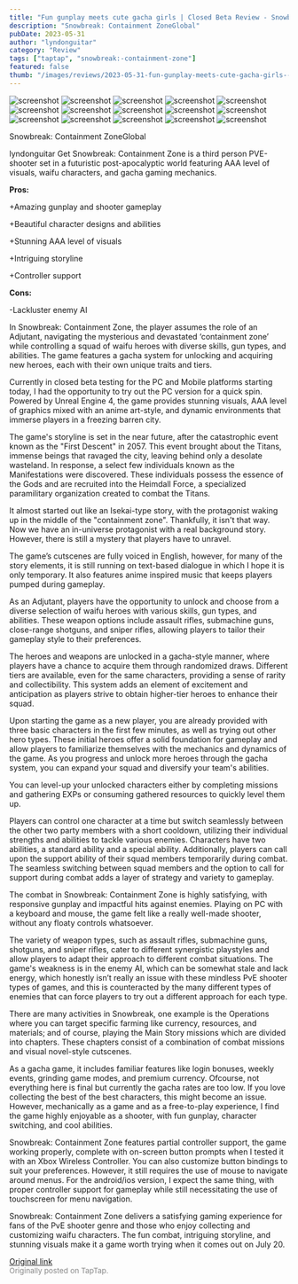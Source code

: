 ```yaml
---
title: "Fun gunplay meets cute gacha girls | Closed Beta Review - Snowbreak: Containment Zone"
description: "Snowbreak: Containment ZoneGlobal"
pubDate: 2023-05-31
author: "lyndonguitar"
category: "Review"
tags: ["taptap", "snowbreak:-containment-zone"]
featured: false
thumb: "/images/reviews/2023-05-31-fun-gunplay-meets-cute-gacha-girls--closed-beta-review---snowbreak-containment-zone-0.avif"
---
```


<div class="gallery">
  <img src="/images/reviews/2023-05-31-fun-gunplay-meets-cute-gacha-girls--closed-beta-review---snowbreak-containment-zone-0.avif" alt="screenshot" />
  <img src="/images/reviews/2023-05-31-fun-gunplay-meets-cute-gacha-girls--closed-beta-review---snowbreak-containment-zone-1.avif" alt="screenshot" />
  <img src="/images/reviews/2023-05-31-fun-gunplay-meets-cute-gacha-girls--closed-beta-review---snowbreak-containment-zone-2.avif" alt="screenshot" />
  <img src="/images/reviews/2023-05-31-fun-gunplay-meets-cute-gacha-girls--closed-beta-review---snowbreak-containment-zone-3.avif" alt="screenshot" />
  <img src="/images/reviews/2023-05-31-fun-gunplay-meets-cute-gacha-girls--closed-beta-review---snowbreak-containment-zone-4.avif" alt="screenshot" />
  <img src="/images/reviews/2023-05-31-fun-gunplay-meets-cute-gacha-girls--closed-beta-review---snowbreak-containment-zone-5.avif" alt="screenshot" />
  <img src="/images/reviews/2023-05-31-fun-gunplay-meets-cute-gacha-girls--closed-beta-review---snowbreak-containment-zone-6.avif" alt="screenshot" />
  <img src="/images/reviews/2023-05-31-fun-gunplay-meets-cute-gacha-girls--closed-beta-review---snowbreak-containment-zone-7.avif" alt="screenshot" />
  <img src="/images/reviews/2023-05-31-fun-gunplay-meets-cute-gacha-girls--closed-beta-review---snowbreak-containment-zone-8.avif" alt="screenshot" />
  <img src="/images/reviews/2023-05-31-fun-gunplay-meets-cute-gacha-girls--closed-beta-review---snowbreak-containment-zone-9.avif" alt="screenshot" />
  <img src="/images/reviews/2023-05-31-fun-gunplay-meets-cute-gacha-girls--closed-beta-review---snowbreak-containment-zone-10.avif" alt="screenshot" />
  <img src="/images/reviews/2023-05-31-fun-gunplay-meets-cute-gacha-girls--closed-beta-review---snowbreak-containment-zone-11.avif" alt="screenshot" />
  <img src="/images/reviews/2023-05-31-fun-gunplay-meets-cute-gacha-girls--closed-beta-review---snowbreak-containment-zone-12.avif" alt="screenshot" />
  <img src="/images/reviews/2023-05-31-fun-gunplay-meets-cute-gacha-girls--closed-beta-review---snowbreak-containment-zone-13.avif" alt="screenshot" />
  <img src="/images/reviews/2023-05-31-fun-gunplay-meets-cute-gacha-girls--closed-beta-review---snowbreak-containment-zone-14.avif" alt="screenshot" />
</div>

Snowbreak: Containment ZoneGlobal

lyndonguitar
Get
Snowbreak: Containment Zone is a third person PVE-shooter set in a futuristic post-apocalyptic world featuring AAA level of visuals, waifu characters, and gacha gaming mechanics.


**Pros:**


+Amazing gunplay and shooter gameplay

+Beautiful character designs and abilities

+Stunning AAA level of visuals

+Intriguing storyline

+Controller support


**Cons:**


-Lackluster enemy AI

In Snowbreak: Containment Zone, the player assumes the role of an Adjutant, navigating the mysterious and devastated ‘containment zone’ while controlling a squad of waifu heroes with diverse skills, gun types, and abilities. The game features a gacha system for unlocking and acquiring new heroes, each with their own unique traits and tiers.

Currently in closed beta testing for the PC and Mobile platforms starting today, I had the opportunity to try out the PC version for a quick spin. Powered by Unreal Engine 4, the game provides stunning visuals, AAA level of graphics mixed with an anime art-style, and dynamic environments that immerse players in a freezing barren city.

The game's storyline is set in the near future, after the catastrophic event known as the "First Descent" in 2057. This event brought about the Titans, immense beings that ravaged the city, leaving behind only a desolate wasteland. In response, a select few individuals known as the Manifestations were discovered. These individuals possess the essence of the Gods and are recruited into the Heimdall Force, a specialized paramilitary organization created to combat the Titans.

It almost started out like an Isekai-type story, with the protagonist waking up in the middle of the "containment zone". Thankfully, it isn't that way. Now we have an in-universe protagonist with a real background story. However, there is still a mystery that players have to unravel.

The game’s cutscenes are fully voiced in English, however, for many of the story elements, it is still running on text-based dialogue in which I hope it is only temporary. It also features anime inspired music that keeps players pumped during gameplay.

As an Adjutant, players have the opportunity to unlock and choose from a diverse selection of waifu heroes with various skills, gun types, and abilities. These weapon options include assault rifles, submachine guns, close-range shotguns, and sniper rifles, allowing players to tailor their gameplay style to their preferences.

The heroes and weapons are unlocked in a gacha-style manner, where players have a chance to acquire them through randomized draws. Different tiers are available, even for the same characters, providing a sense of rarity and collectibility. This system adds an element of excitement and anticipation as players strive to obtain higher-tier heroes to enhance their squad.

Upon starting the game as a new player, you are already provided with three basic characters in the first few minutes, as well as trying out other hero types. These initial heroes offer a solid foundation for gameplay and allow players to familiarize themselves with the mechanics and dynamics of the game. As you progress and unlock more heroes through the gacha system, you can expand your squad and diversify your team's abilities.

You can level-up your unlocked characters either by completing missions and gathering EXPs or consuming gathered resources to quickly level them up.

Players can control one character at a time but switch seamlessly between the other two party members with a short cooldown, utilizing their individual strengths and abilities to tackle various enemies. Characters have two abilities, a standard ability and a special ability. Additionally, players can call upon the support ability of their squad members temporarily during combat. The seamless switching between squad members and the option to call for support during combat adds a layer of strategy and variety to gameplay.

The combat in Snowbreak: Containment Zone is highly satisfying, with responsive gunplay and impactful hits against enemies. Playing on PC with a keyboard and mouse, the game felt like a really well-made shooter, without any floaty controls whatsoever.

The variety of weapon types, such as assault rifles, submachine guns, shotguns, and sniper rifles, cater to different synergistic playstyles and allow players to adapt their approach to different combat situations. The game's weakness is in the enemy AI, which can be somewhat stale and lack energy, which honestly isn’t really an issue with these mindless PvE shooter types of games, and this is counteracted by the many different types of enemies that can force players to try out a different approach for each type.

There are many activities in Snowbreak, one example is the Operations where you can target specific farming like currency, resources, and materials; and of course, playing the Main Story missions which are divided into chapters. These chapters consist of a combination of combat missions and visual novel-style cutscenes.

As a gacha game, it includes familiar features like login bonuses, weekly events, grinding game modes, and premium currency. Ofcourse, not everything here is final but currently the gacha rates are too low. If you love collecting the best of the best characters, this might become an issue. However, mechanically as a game and as a free-to-play experience, I find the game highly enjoyable as a shooter, with fun gunplay, character switching, and cool abilities.

Snowbreak: Containment Zone features partial controller support, the game working properly, complete with on-screen button prompts when I tested it with an Xbox Wireless Controller. You can also customize button bindings to suit your preferences. However, it still requires the use of mouse to navigate around menus. For the android/ios version, I expect the same thing, with proper controller support for gameplay while still necessitating the use of touchscreen for menu navigation.

Snowbreak: Containment Zone delivers a satisfying gaming experience for fans of the PvE shooter genre and those who enjoy collecting and customizing waifu characters.  The fun combat, intriguing storyline, and stunning visuals make it a game worth trying when it comes out on July 20.

[Original link](https://www.taptap.io/post/5728950)<br><span style="font-size: 0.95em; color: #888;">Originally posted on TapTap.</span>
